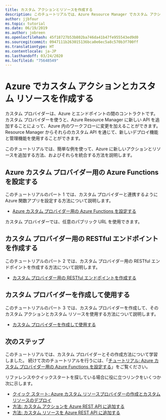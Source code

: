```yaml
---
title: カスタム アクションとリソースを作成する
description: このチュートリアルでは、Azure Resource Manager でカスタム アクションとリソースを作成する方法について説明します。 また、Azure Resource Manager テンプレートや Azure CLI、Azure Policy、Azure アクティビティ ログとの間で、カスタム ワークフローがどのように作用するかについても取り上げます。
author: jjbfour
ms.topic: tutorial
ms.date: 06/19/2019
ms.author: jobreen
ms.openlocfilehash: 45f18727b53b802ba746da41b47fe955543ed9d0
ms.sourcegitcommit: 0947111b263015136bca0e6ec5a8c570b3f700ff
ms.translationtype: HT
ms.contentlocale: ja-JP
ms.lasthandoff: 03/24/2020
ms.locfileid: "75648549"
---
```

# <a name="create-custom-actions-and-resources-in-azure"></a>Azure でカスタム アクションとカスタム リソースを作成する

カスタム プロバイダーは、Azure とエンドポイントの間のコントラクトです。 カスタム プロバイダーを使うと、Azure Resource Manager に新しい API を追加することによって、Azure 内のワークフローに変更を加えることができます。 Resource Manager からそれらのカスタム API を通じて、新しいデプロイ機能と管理機能を使用することができます。

このチュートリアルでは、簡単な例を使って、Azure に新しいアクションとリソースを追加する方法、およびそれらを統合する方法を説明します。

## <a name="set-up-azure-functions-for-azure-custom-providers"></a>Azure カスタム プロバイダー用の Azure Functions を設定する

このチュートリアルのパート 1 では、カスタム プロバイダーと連携するように Azure 関数アプリを設定する方法について説明します。

- [Azure カスタム プロバイダー用の Azure Functions を設定する](./tutorial-custom-providers-function-setup.md)

カスタム プロバイダーでは、任意のパブリック URL を使用できます。

## <a name="author-a-restful-endpoint-for-custom-providers"></a>カスタム プロバイダー用の RESTful エンドポイントを作成する

このチュートリアルのパート 2 では、カスタム プロバイダー用の RESTful エンドポイントを作成する方法について説明します。

- [カスタム プロバイダー用の RESTful エンドポイントを作成する](./tutorial-custom-providers-function-authoring.md)

## <a name="create-and-use-a-custom-provider"></a>カスタム プロバイダーを作成して使用する

このチュートリアルのパート 3 では、カスタム プロバイダーを作成して、そのカスタム アクションとカスタム リソースを使用する方法について説明します。

- [カスタム プロバイダーを作成して使用する](./tutorial-custom-providers-create.md)

## <a name="next-steps"></a>次のステップ

このチュートリアルでは、カスタム プロバイダーとその作成方法について学習しました。 続けて次のチュートリアルを行うには、「[チュートリアル: Azure カスタム プロバイダー用の Azure Functions を設定する](./tutorial-custom-providers-function-setup.md)」をご覧ください。

リファレンスやクイックスタートを探している場合に役に立つリンクをいくつか次に示します。

- [クイック スタート: Azure カスタム リソースプロバイダーの作成とカスタム リソースのデプロイ](./create-custom-provider.md)
- [方法: カスタム アクションを Azure REST API に追加する](./custom-providers-action-endpoint-how-to.md)
- [方法: カスタム リソースを Azure REST API に追加する](./custom-providers-resources-endpoint-how-to.md)
